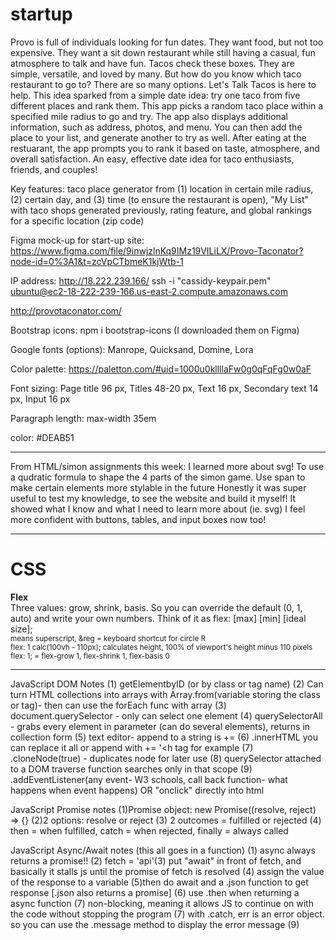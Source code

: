 # startup
Provo is full of individuals looking for fun dates. They want food, but not too expensive. They want a sit down restaurant while still having a casual, fun atmosphere to talk and have fun. Tacos check these boxes. They are simple, versatile, and loved by many. But how do you know which taco restaurant to go to? There are so many options. Let's Talk Tacos is here to help. This idea sparked from a simple date idea: try one taco from five different places and rank them. This app picks a random taco place within a specified mile radius to go and try. The app also displays additional information, such as address, photos, and menu. You can then add the place to your list, and generate another to try as well. After eating at the restuarant, the app prompts you to rank it based on taste, atmosphere, and overall satisfaction. An easy, effective date idea for taco enthusiasts, friends, and couples!

Key features: taco place generator from (1) location in certain mile radius, (2) certain day, and (3) time (to ensure the restaurant is open), "My List" with taco shops generated previously, rating feature, and global rankings for a specific location (zip code)

Figma mock-up for start-up site: https://www.figma.com/file/9inwjzlnKq9IMz19VILiLX/Provo-Taconator?node-id=0%3A1&t=zcVpCTbmeK1kjWtb-1

IP address: http://18.222.239.166/
ssh -i "cassidy-keypair.pem" ubuntu@ec2-18-222-239-166.us-east-2.compute.amazonaws.com

http://provotaconator.com/

Bootstrap icons: npm i bootstrap-icons (I downloaded them on Figma)
  
Google fonts (options): Manrope, Quicksand, Domine, Lora
  
Color palette: https://paletton.com/#uid=1000u0kllllaFw0g0qFqFg0w0aF
  
Font sizing: Page title	96 px, Titles	48-20 px, Text	16 px, Secondary text	14 px, Input	16 px
  
Paragraph length: max-width 35em

color: #DEAB51

<hr />
  
From HTML/simon assignments this week:
I learned more about svg! To use a qudratic formula to shape the 4 parts of the simon game.
Use span to make certain elements more stylable in the future
Honestly it was super useful to test my knowledge, to see the website and build it myself! It showed what I know and what I need to learn more about (ie. svg)
I feel more confident with buttons, tables, and input boxes now too!

<hr />

<h1>CSS</h1>

<b>Flex</b><br/>
Three values: grow, shrink, basis. So you can override the default (0, 1, auto) and write your own numbers. Think of it as flex: [max] [min] [ideal size];<br />
<sup> means superscript, &reg = keyboard shortcut for circle R<br/>
flex: 1 calc(100vh - 110px); calculates height, 100% of viewport's height minus 110 pixels<br/>
flex: 1; = flex-grow 1, flex-shrink 1, flex-basis 0<br/>
  
<hr />

JavaScript DOM Notes
  (1) getElementbyID (or by class or tag name)
  (2) Can turn HTML collections into arrays with Array.from(variable storing the class or tag)- then can use the forEach func with array
  (3) document.querySelector - only can select one element
  (4) querySelectorAll - grabs every element in parameter (can do several elements), returns in collection form
  (5) text editor- append to a string is +=
  (6) .innerHTML you can replace it all or append with += '<h tag for example
  (7) .cloneNode(true) - duplicates node for later use
  (8) querySelector attached to a DOM traverse function searches only in that scope
  (9) .addEventListener(any event- W3 schools, call back function- what happens when event happens) OR "onclick" directly into html
  
JavaScript Promise notes
(1)Promise object: new Promise((resolve, reject) => {}
(2)2 options: resolve or reject
(3) 2 outcomes = fulfilled or rejected
(4) then = when fulfilled, catch = when rejected, finally = always called
  
JavaScript Async/Await notes
(this all goes in a function) (1) async always returns a promise!! (2) fetch = 'api'(3) put "await" in front of fetch, and basically it stalls js until the promise of fetch is resolved (4) assign the value of the response to a variable (5)then do await and a .json function to get response [.json also returns a promise] (6) use .then when returning a async function (7) non-blocking, meaning it allows JS to continue on with the code without stopping the program (7) with .catch, err is an error object. so you can use the .message method to display the error message (9)
